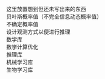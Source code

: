 这里放置想到但还未写出来的东西  
贝叶斯概率值（不完全信息动态概率值）  
不确定概率值  
设计观测方式以便进行推理  
数学库  
数学计算优化  
推理库  
机械学习库  
生物学习库  
